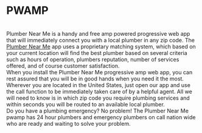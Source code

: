# PWAMP
</br>
Plumber Near Me is a handy and free amp powered progressive web app that will immediately connect you with a local plumber in any zip code. The <a href="https://www.drpipes.com">Plumber Near Me</a> app uses a proprietary matching system, which based on your current location will find the best plumber based on several criteria such as hours of operation, plumbers reputation, number of services offered, and of course customer satisfaction.
</br>
When you install the Plumber Near Me progressive amp web app, you can rest assured that you will be in good hands when you need it the most. 
</br>
Wherever you are located in the United States, just open our app and use the call function to be immediately taken care of by a helpful agent. All we will need to know is in which zip code you require plumbing services and within seconds you will be routed to an available local plumber.
</br>
Do you have a plumbing emergency? No problem! The Plumber Near Me pwamp has 24 hour plumbers and emergency plumbers on call nation wide who are ready and waiting to solve your problem.
